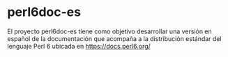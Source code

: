 # perl6doc-es

El proyecto perl6doc-es tiene como objetivo desarrollar una versión 
en español de la documentación que acompaña a la distribución estándar 
del lenguaje Perl 6 ubicada en https://docs.perl6.org/
